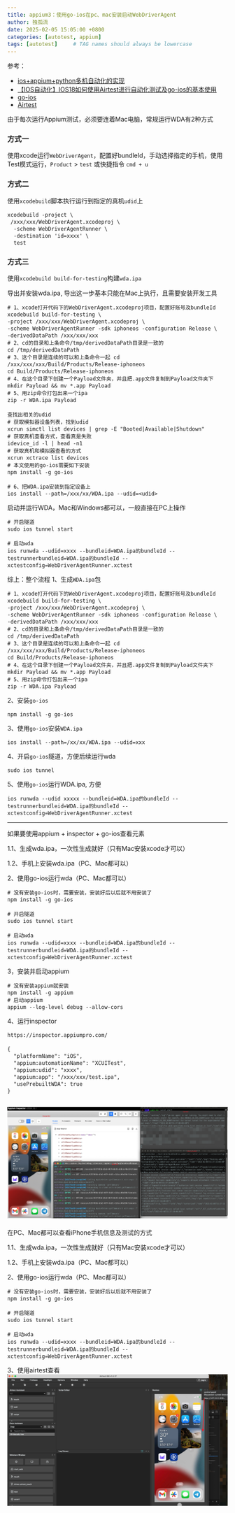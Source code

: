 ```yaml
---
title: appium3：使用go-ios在pc、mac安装启动WebDriverAgent
author: 独孤流
date: 2025-02-05 15:05:00 +0800
categories: [autotest, appium]
tags: [autotest]     # TAG names should always be lowercase
---
```


参考：
- [ios+appium+python多机自动化的实现](https://blog.csdn.net/Vermouth_00/article/details/134247590)
- [【IOS自动化】IOS18如何使用Airtest进行自动化测试及go-ios的基本使用](https://juejin.cn/post/7418815782488702988)
- [go-ios](https://github.com/danielpaulus/go-ios)
- [Airtest]()


由于每次运行Appium测试，必须要连着Mac电脑，常规运行WDA有2种方式

### 方式一
使用xcode运行`WebDriverAgent`，配置好bundleId，手动选择指定的手机，使用Test模式运行，`Product` > `test` 或快捷指令 `cmd + u`

### 方式二
使用`xcodebuild`脚本执行运行到指定的真机`udid`上
```
xcodebuild -project \
 /xxx/xxx/WebDriverAgent.xcodeproj \
  -scheme WebDriverAgentRunner \
  -destination 'id=xxxx' \
  test
```



### 方式三
使用`xcodebuild build-for-testing`构建`wda.ipa`


导出并安装wda.ipa, 导出这一步基本只能在Mac上执行，且需要安装开发工具
```
# 1、xcode打开代码下的WebDriverAgent.xcodeproj项目，配置好账号及bundleId
xcodebuild build-for-testing \
-project /xxx/xxx/WebDriverAgent.xcodeproj \
-scheme WebDriverAgentRunner -sdk iphoneos -configuration Release \
-derivedDataPath /xxx/xxx/xxx
# 2、cd的目录和上条命令/tmp/derivedDataPath目录是一致的
cd /tmp/derivedDataPath
# 3、这个目录是连续的可以和上条命令一起 cd /xxx/xxx/xxx/Build/Products/Release-iphoneos
cd Build/Products/Release-iphoneos
# 4、在这个目录下创建一个Payload文件夹，并且把.app文件复制到Payload文件夹下
mkdir Payload && mv *.app Payload
# 5、用zip命令打包出来一个ipa
zip -r WDA.ipa Payload

查找出相关的udid
# 获取模拟器设备列表，找到udid
xcrun simctl list devices | grep -E "Booted|Available|Shutdown"
# 获取真机查看方式，查看真是失败
idevice_id -l | head -n1
# 获取真机和模拟器查看的方式
xcrun xctrace list devices
# 本文使用的go-ios需要如下安装
npm install -g go-ios

# 6、把WDA.ipa安装到指定设备上
ios install --path=/xxx/xx/WDA.ipa --udid=<udid>
```

启动并运行WDA，Mac和Windows都可以，一般直接在PC上操作
```
# 开启隧道
sudo ios tunnel start

# 启动wda
ios runwda --udid=xxxx --bundleid=WDA.ipa的bundleId --testrunnerbundleid=WDA.ipa的bundleId --xctestconfig=WebDriverAgentRunner.xctest

```

综上：整个流程
1、生成`WDA.ipa`包
```
# 1、xcode打开代码下的WebDriverAgent.xcodeproj项目，配置好账号及bundleId
xcodebuild build-for-testing \
-project /xxx/xxx/WebDriverAgent.xcodeproj \
-scheme WebDriverAgentRunner -sdk iphoneos -configuration Release \
-derivedDataPath /xxx/xxx/xxx
# 2、cd的目录和上条命令/tmp/derivedDataPath目录是一致的
cd /tmp/derivedDataPath
# 3、这个目录是连续的可以和上条命令一起 cd /xxx/xxx/xxx/Build/Products/Release-iphoneos
cd Build/Products/Release-iphoneos
# 4、在这个目录下创建一个Payload文件夹，并且把.app文件复制到Payload文件夹下
mkdir Payload && mv *.app Payload
# 5、用zip命令打包出来一个ipa
zip -r WDA.ipa Payload
```

2、安装`go-ios`
```
npm install -g go-ios
```

3、使用`go-ios`安装`WDA.ipa`
```
ios install --path=/xx/xx/WDA.ipa --udid=xxx
```

4、开启`go-ios`隧道，方便后续运行wda
```
sudo ios tunnel
```

5、使用`go-ios`运行WDA.ipa, 方便
```
ios runwda --udid xxxxx --bundleid=WDA.ipa的bundleId --testrunnerbundleid=WDA.ipa的bundleId --xctestconfig=WebDriverAgentRunner.xctest
```


----
如果要使用appium + inspector + go-ios查看元素

1.1、生成wda.ipa，一次性生成就好（只有Mac安装xcode才可以）

1.2、手机上安装wda.ipa（PC、Mac都可以）

2、使用go-ios运行wda（PC、Mac都可以）
```
# 没有安装go-ios时，需要安装，安装好后以后就不用安装了
npm install -g go-ios

# 开启隧道
sudo ios tunnel start

# 启动wda
ios runwda --udid=xxxx --bundleid=WDA.ipa的bundleId --testrunnerbundleid=WDA.ipa的bundleId --xctestconfig=WebDriverAgentRunner.xctest
```

3，安装并启动appium
```
# 没有安装appium就安装
npm install -g appium
# 启动appium
appium --log-level debug --allow-cors 
```

4、运行inspector
```
https://inspector.appiumpro.com/

{
  "platformName": "iOS",
  "appium:automationName": "XCUITest",
  "appium:udid": "xxxx",
  "appium:app": "/xxx/xxx/test.ipa",
  "usePrebuiltWDA": true
}
```
![image](/assets/img/test/appium/wda_go-ios_appium_inspector.png)
----
在PC、Mac都可以查看iPhone手机信息及测试的方式

1.1、生成wda.ipa，一次性生成就好（只有Mac安装xcode才可以）

1.2、手机上安装wda.ipa（PC、Mac都可以）

2、使用go-ios运行wda（PC、Mac都可以）
```
# 没有安装go-ios时，需要安装，安装好后以后就不用安装了
npm install -g go-ios

# 开启隧道
sudo ios tunnel start

# 启动wda
ios runwda --udid=xxxx --bundleid=WDA.ipa的bundleId --testrunnerbundleid=WDA.ipa的bundleId --xctestconfig=WebDriverAgentRunner.xctest
```

3、使用airtest查看
![image](/assets/img/test/appium/wda_go-ios_airtest.png)